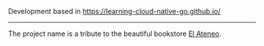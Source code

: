 
Development based in https://learning-cloud-native-go.github.io/

------------


The project name is a tribute to the beautiful bookstore [El Ateneo](http://https://en.wikipedia.org/wiki/El_Ateneo_Grand_Splendid "El Ateneo").
